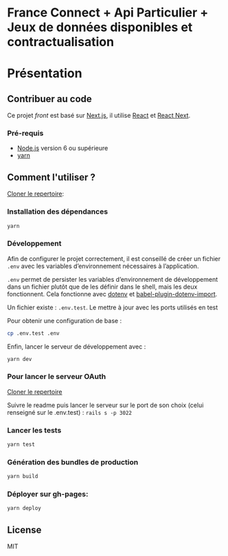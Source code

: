 # France Connect + Api Particulier + Jeux de données disponibles et contractualisation

# Présentation


## Contribuer au code

Ce projet _front_ est basé sur [Next.js](https://github.com/zeit/next.js), il utilise [React](https://reactjs.org) et [React Next](https://github.com/zeit/next.js/).

### Pré-requis

* [Node.js](https://nodejs.org) version 6 ou supérieure
* [yarn](https://yarnpkg.com)

## Comment l'utiliser ?

[Cloner le repertoire](git@github.com:betagouv/api-particulier-courtier-front.git):

### Installation des dépendances

```bash
yarn
```

### Développement

Afin de configurer le projet correctement, il est conseillé de créer un fichier `.env` avec les variables d’environnement nécessaires à l’application.

`.env` permet de persister les variables d’environnement de développement dans un fichier plutôt que de les définir dans le shell, mais les deux fonctionnent. Cela fonctionne avec [dotenv](https://github.com/motdotla/dotenv) et [babel-plugin-dotenv-import](https://github.com/tusbar/babel-plugin-dotenv-import).

Un fichier  existe : `.env.test`.
Le mettre à jour avec les ports utilisés en test

Pour obtenir une configuration de base :

```bash
cp .env.test .env
```

Enfin, lancer le serveur de développement avec :

```bash
yarn dev
```

### Pour lancer le serveur OAuth

[Cloner le repertoire](git@github.com:betagouv/api-particulier-courtier-oauth.git)

Suivre le readme puis lancer le serveur sur le port de son choix (celui renseigné sur le .env.test) :
`rails s -p 3022`


### Lancer les tests

```bash
yarn test
```

### Génération des bundles de production

```bash
yarn build
```

### Déployer sur gh-pages:

```bash
yarn deploy
```

## License

MIT
